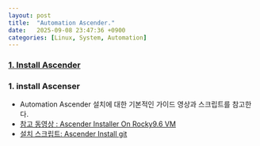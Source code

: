 ```yaml
---
layout: post
title:  "Automation Ascender."
date:   2025-09-08 23:47:36 +0900
categories: [Linux, System, Automation]
---
```


### [1. Install Ascender](#1-install-ascender)

### 1. install Ascenser
- Automation Ascender 설치에 대한 기본적인 가이드 영상과 스크립트를 참고한다. 
- [참고 동영상 : Ascender Installer On Rocky9.6 VM](https://www.youtube.com/watch?v=lswN7Ct1cjE&t=338s)
- [설치 스크립트: Ascender Install git](https://github.com/ctrliq/ascender-install)
